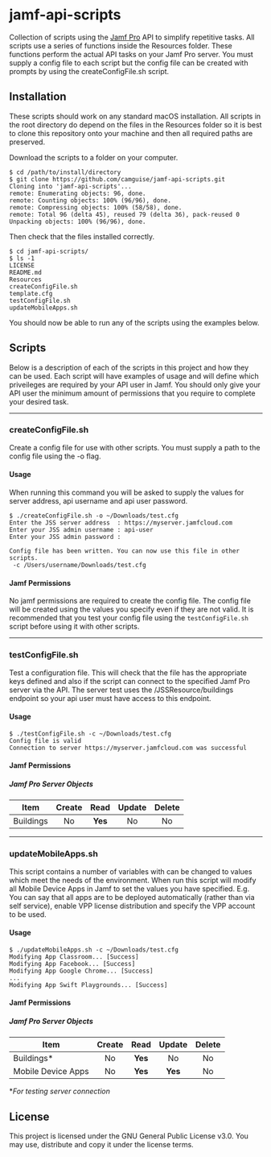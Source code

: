 # jamf-api-scripts

Collection of scripts using the [Jamf Pro](https://www.jamf.com/products/jamf-pro/) API to simplify repetitive tasks. All scripts use a series of functions inside the Resources folder. These functions perform the actual API tasks on your Jamf Pro server. You must supply a config file to each script but the config file can be created with prompts by using the createConfigFile.sh script.

## Installation
These scripts should work on any standard macOS installation. All scripts in the root directory do depend on the files in the Resources folder so it is best to clone this repository onto your machine and then all required paths are preserved.

Download the scripts to a folder on your computer.
```console
$ cd /path/to/install/directory
$ git clone https://github.com/camguise/jamf-api-scripts.git
Cloning into 'jamf-api-scripts'...
remote: Enumerating objects: 96, done.
remote: Counting objects: 100% (96/96), done.
remote: Compressing objects: 100% (58/58), done.
remote: Total 96 (delta 45), reused 79 (delta 36), pack-reused 0
Unpacking objects: 100% (96/96), done.
```
Then check that the files installed correctly.
```console
$ cd jamf-api-scripts/
$ ls -1
LICENSE
README.md
Resources
createConfigFile.sh
template.cfg
testConfigFile.sh
updateMobileApps.sh
```
You should now be able to run any of the scripts using the examples below.

## Scripts
Below is a description of each of the scripts in this project and how they can be used. Each script will have examples of usage and will define which priveileges are required by your API user in Jamf. You should only give your API user the minimum amount of permissions that you require to complete your desired task.

---

### createConfigFile.sh
Create a config file for use with other scripts. You must supply a path to the config file using the -o flag.
#### Usage
When running this command you will be asked to supply the values for server address, api username and api user password.
```console
$ ./createConfigFile.sh -o ~/Downloads/test.cfg
Enter the JSS server address  : https://myserver.jamfcloud.com
Enter your JSS admin username : api-user
Enter your JSS admin password : 

Config file has been written. You can now use this file in other scripts.
 -c /Users/username/Downloads/test.cfg
```
#### Jamf Permissions
No jamf permissions are required to create the config file. The config file will be created using the values you specify even if they are not valid. It is recommended that you test your config file using the `testConfigFile.sh` script before using it with other scripts.

---

### testConfigFile.sh
Test a configuration file. This will check that the file has the appropriate keys defined and also if the script can connect to the specified Jamf Pro server via the API. The server test uses the /JSSResource/buildings endpoint so your api user must have access to this endpoint.

#### Usage
```console
$ ./testConfigFile.sh -c ~/Downloads/test.cfg
Config file is valid
Connection to server https://myserver.jamfcloud.com was successful
```
#### Jamf Permissions
##### Jamf Pro Server Objects
| Item      | Create | Read     | Update | Delete |
| --------- |:------:|:--------:|:------:|:------:|
| Buildings | No     | **Yes**  | No     | No     |

---

### updateMobileApps.sh
This script contains a number of variables with can be changed to values which meet the needs of the environment. When run this script will modify all Mobile Device Apps in Jamf to set the values you have specified. E.g. You can say that all apps are to be deployed automatically (rather than via self service), enable VPP license distribution and specify the VPP account to be used.

#### Usage
```console
$ ./updateMobileApps.sh -c ~/Downloads/test.cfg
Modifying App Classroom... [Success]
Modifying App Facebook... [Success]
Modifying App Google Chrome... [Success]
...
Modifying App Swift Playgrounds... [Success]
```

#### Jamf Permissions
##### Jamf Pro Server Objects
| Item               | Create | Read     | Update  | Delete |
| ------------------ |:------:|:--------:|:-------:|:------:|
| Buildings*         | No     | **Yes**  | No      | No     |
| Mobile Device Apps | No     | **Yes**  | **Yes** | No     |

**For testing server connection*

## License
This project is licensed under the GNU General Public License v3.0. You may use, distribute and copy it under the license terms.
